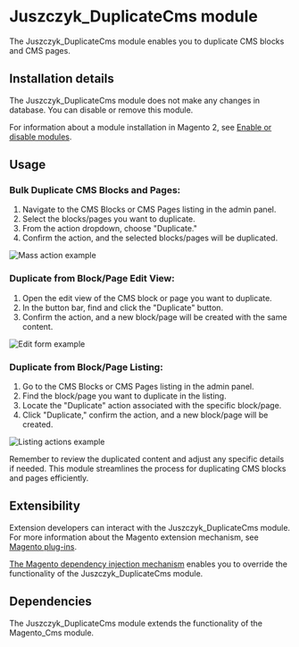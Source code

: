 # Juszczyk_DuplicateCms module

The Juszczyk_DuplicateCms module enables you to duplicate CMS blocks and CMS pages.

## Installation details

The Juszczyk_DuplicateCms module does not make any changes in database. You can disable or remove this module.

For information about a module installation in Magento 2, see [Enable or disable modules](https://experienceleague.adobe.com/docs/commerce-operations/installation-guide/tutorials/manage-modules.html).

## Usage

### Bulk Duplicate CMS Blocks and Pages:
1. Navigate to the CMS Blocks or CMS Pages listing in the admin panel.
2. Select the blocks/pages you want to duplicate.
3. From the action dropdown, choose "Duplicate."
4. Confirm the action, and the selected blocks/pages will be duplicated.

![Mass action example](https://github.com/bartoszjuszczyk/media/assets/128232518/65b30ca4-256a-4c3c-bb2f-b6f47e4983e9)


### Duplicate from Block/Page Edit View:
1. Open the edit view of the CMS block or page you want to duplicate.
2. In the button bar, find and click the "Duplicate" button.
3. Confirm the action, and a new block/page will be created with the same content.

![Edit form example](https://github.com/bartoszjuszczyk/media/assets/128232518/f90c67eb-5f92-45f8-bfb9-177b54150c2e)


### Duplicate from Block/Page Listing:
1. Go to the CMS Blocks or CMS Pages listing in the admin panel.
2. Find the block/page you want to duplicate in the listing.
3. Locate the "Duplicate" action associated with the specific block/page.
4. Click "Duplicate," confirm the action, and a new block/page will be created.

![Listing actions example](https://github.com/bartoszjuszczyk/media/assets/128232518/d99f9c70-d06c-4d3b-8e7a-14630ffda059)

Remember to review the duplicated content and adjust any specific details if needed. This module streamlines the process for duplicating CMS blocks and pages efficiently.

## Extensibility

Extension developers can interact with the Juszczyk_DuplicateCms module. For more information about the Magento extension mechanism, see [Magento plug-ins](https://developer.adobe.com/commerce/php/development/components/plugins/).

[The Magento dependency injection mechanism](https://developer.adobe.com/commerce/php/development/components/dependency-injection/) enables you to override the functionality of the Juszczyk_DuplicateCms module.

## Dependencies

The Juszczyk_DuplicateCms module extends the functionality of the Magento_Cms module.